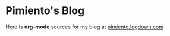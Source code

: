 # Pimiento's Blog #
Here is **org-mode** sources for my blog at [pimiento.logdown.com](http://pimiento.logdown.com)
